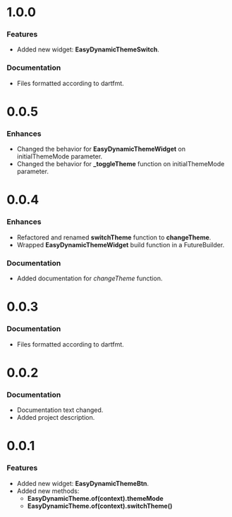 # 1.0.0

### Features
- Added new widget: **EasyDynamicThemeSwitch**.
### Documentation
- Files formatted according to dartfmt.

# 0.0.5

### Enhances
- Changed the behavior for **EasyDynamicThemeWidget** on initialThemeMode parameter.
- Changed the behavior for **_toggleTheme** function on initialThemeMode parameter.

# 0.0.4

### Enhances
- Refactored and renamed **switchTheme** function to **changeTheme**.
- Wrapped **EasyDynamicThemeWidget** build function in a FutureBuilder.
### Documentation
- Added documentation for *changeTheme* function.

# 0.0.3

### Documentation
- Files formatted according to dartfmt.

# 0.0.2

### Documentation
- Documentation text changed.
- Added project description.

# 0.0.1

### Features
- Added new widget: **EasyDynamicThemeBtn**.
- Added new methods: 
  - **EasyDynamicTheme.of(context).themeMode**
  - **EasyDynamicTheme.of(context).switchTheme()**